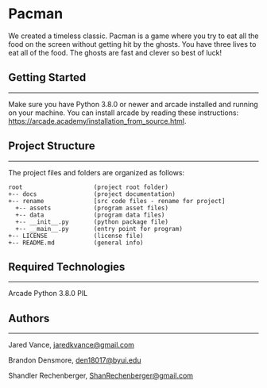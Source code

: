 # Pacman
We created a timeless classic. Pacman is a game where you try
to eat all the food on the screen without getting hit by the ghosts. You have three lives to eat all of the food. The ghosts are fast and clever so best of luck!

## Getting Started
---
Make sure you have Python 3.8.0 or newer and arcade installed and running on your machine. You can install arcade by reading these instructions: https://arcade.academy/installation_from_source.html. 


## Project Structure
---
The project files and folders are organized as follows:
```
root                    (project root folder)
+-- docs                (project documentation)
+-- rename              [src code files - rename for project]
  +-- assets            (program asset files)
  +-- data              (program data files)
  +-- __init__.py       (python package file)
  +-- __main__.py       (entry point for program)
+-- LICENSE             (license file)
+-- README.md           (general info)
```

## Required Technologies
---
Arcade
Python 3.8.0
PIL

## Authors
---
Jared Vance, jaredkvance@gmail.com

Brandon Densmore, den18017@byui.edu

Shandler Rechenberger, ShanRechenberger@gmail.com

